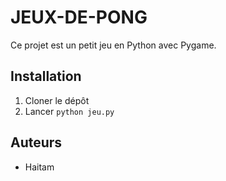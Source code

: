 # JEUX-DE-PONG
Ce projet est un petit jeu en Python avec Pygame.

## Installation
1. Cloner le dépôt
2. Lancer `python jeu.py`

## Auteurs
- Haitam

